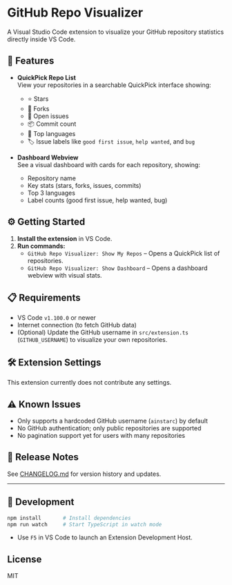 # GitHub Repo Visualizer

A Visual Studio Code extension to visualize your GitHub repository statistics directly inside VS Code.

## 🚀 Features

- **QuickPick Repo List**  
  View your repositories in a searchable QuickPick interface showing:

  - ⭐ Stars
  - 🍴 Forks
  - 🐛 Open issues
  - 📦 Commit count
  - 🧠 Top languages
  - 🏷️ Issue labels like `good first issue`, `help wanted`, and `bug`

- **Dashboard Webview**  
  See a visual dashboard with cards for each repository, showing:
  - Repository name
  - Key stats (stars, forks, issues, commits)
  - Top 3 languages
  - Label counts (good first issue, help wanted, bug)

## ⚙️ Getting Started

1. **Install the extension** in VS Code.
2. **Run commands:**
   - `GitHub Repo Visualizer: Show My Repos` – Opens a QuickPick list of repositories.
   - `GitHub Repo Visualizer: Show Dashboard` – Opens a dashboard webview with visual stats.

## 📋 Requirements

- VS Code `v1.100.0` or newer
- Internet connection (to fetch GitHub data)
- (Optional) Update the GitHub username in `src/extension.ts` (`GITHUB_USERNAME`) to visualize your own repositories.

## 🛠 Extension Settings

This extension currently does not contribute any settings.

## ⚠️ Known Issues

- Only supports a hardcoded GitHub username (`ainstarc`) by default
- No GitHub authentication; only public repositories are supported
- No pagination support yet for users with many repositories

## 📝 Release Notes

See [CHANGELOG.md](./CHANGELOG.md) for version history and updates.

---

## 🧪 Development

```bash
npm install       # Install dependencies
npm run watch     # Start TypeScript in watch mode
```

- Use `F5` in VS Code to launch an Extension Development Host.

## License

MIT
